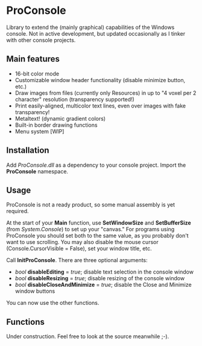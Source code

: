 # ProConsole
Library to extend the (mainly graphical) capabilities of the Windows console. Not in active development, but updated occasionally as I tinker with other console projects.
## Main features
- 16-bit color mode
- Customizable window header functionality (disable minimize button, etc.)
- Draw images from files (currently only Resources) in up to "4 voxel per 2 character" resolution (transparency supported!)
- Print easily-aligned, multicolor text lines, even over images with fake transparency!
- Metaltext! (dynamic gradient colors)
- Built-in border drawing functions
- Menu system [WIP]
## Installation
Add *ProConsole.dll* as a dependency to your console project. Import the **ProConsole** namespace.
## Usage
ProConsole is not a ready product, so some manual assembly is yet required.

At the start of your **Main** function, use **SetWindowSize** and **SetBufferSize** (from *System.Console*) to set up your "canvas." For programs using ProConsole you should set both to the same value, as you probably don't want to use scrolling. You may also disable the mouse cursor (Console.CursorVisible = False), set your window title, etc.

Call **InitProConsole**. There are three optional arguments:
- *bool* **disableEditing** = *true*; disable text selection in the console window
- *bool* **disableResizing** = *true*; disable resizing of the console window
- *bool* **disableCloseAndMinimize** = *true*; disable the Close and Minimize window buttons

You can now use the other functions.
## Functions
Under construction. Feel free to look at the source meanwhile ;-).
